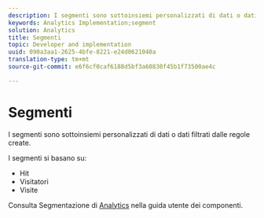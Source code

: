 ```yaml
---
description: I segmenti sono sottoinsiemi personalizzati di dati o dati filtrati dalle regole create.
keywords: Analytics Implementation;segment
solution: Analytics
title: Segmenti
topic: Developer and implementation
uuid: 090a3aa1-2625-4bfe-8221-e24d0621040a
translation-type: tm+mt
source-git-commit: e6f6cf0caf6188d5bf3a60830f45b1f73500ae4c

---
```



# Segmenti

I segmenti sono sottoinsiemi personalizzati di dati o dati filtrati dalle regole create.

I segmenti si basano su:

* Hit
* Visitatori
* Visite

Consulta Segmentazione di [Analytics](/help/components/c-segmentation/seg-home.md) nella guida utente dei componenti.
